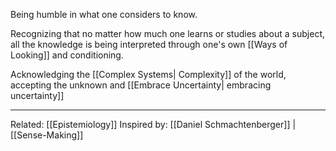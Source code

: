 Being humble in what one considers to know.

Recognizing that no matter how much one learns or studies about a subject, all the knowledge is being interpreted through one's own [[Ways of Looking]] and conditioning. 

Acknowledging the [[Complex Systems| Complexity]] of the world, accepting the unknown and [[Embrace Uncertainty| embracing uncertainty]]


-------------------

Related: [[Epistemiology]]
Inspired by: [[Daniel Schmachtenberger]] | [[Sense-Making]]